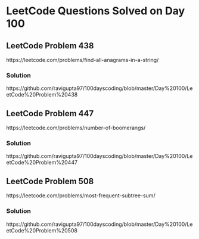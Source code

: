 # LeetCode Questions Solved on Day 100

<h2>LeetCode Problem 438</h2>  https://leetcode.com/problems/find-all-anagrams-in-a-string/
<h3>Solution</h3>  https://github.com/ravigupta97/100dayscoding/blob/master/Day%20100/LeetCode%20Problem%20438

<h2>LeetCode Problem 447</h2>  https://leetcode.com/problems/number-of-boomerangs/
<h3>Solution</h3>  https://github.com/ravigupta97/100dayscoding/blob/master/Day%20100/LeetCode%20Problem%20447

<h2>LeetCode Problem 508</h2>  https://leetcode.com/problems/most-frequent-subtree-sum/
<h3>Solution</h3>  https://github.com/ravigupta97/100dayscoding/blob/master/Day%20100/LeetCode%20Problem%20508
